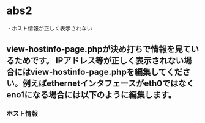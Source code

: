 # abs2

・ホスト情報が正しく表示されない

view-hostinfo-page.phpが決め打ちで情報を見ているためです。
IPアドレス等が正しく表示されない場合にはview-hostinfo-page.phpを編集してください。例えばethernetインタフェースがeth0ではなくeno1になる場合には以下のように編集します。
-----
<h3>ホスト情報</h3>

<?php

    $retval = array();
    $cmd = 'ip addr show eno1'; <=ここを修正する
    exec($cmd, $retval);

    foreach($retval as $line)
-----


・休日情報が取得できない場合のworkaround

OSのバージョンによってSSL routines:tls_process_ske_dhe:dh key too smallで休日情報は取得できない場合/etc/ssl/openssl.cnfの以下の個所をコメントアウトしてください。
-----
[system_default_sect]
MinProtocol = TLSv1.2
#CipherString = DEFAULT@SECLEVEL=2 ←コメントアウト
-----
コメントアウトした後、apacheを再起動してください。
